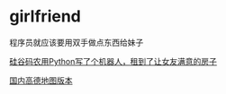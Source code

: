 # girlfriend
程序员就应该要用双手做点东西给妹子


[硅谷码农用Python写了个机器人，租到了让女友满意的房子](http://codingpy.com/article/apartment-finding-slackbot/)

[国内高德地图版本](https://www.shiyanlou.com/courses/599)

